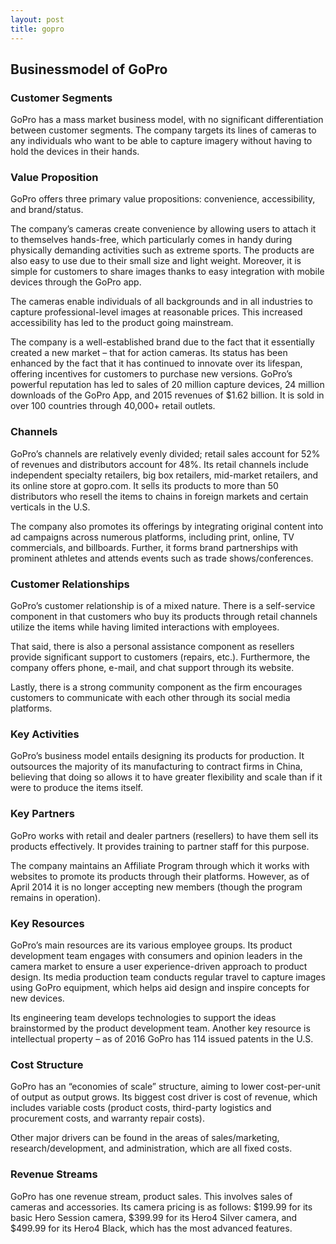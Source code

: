 ```yaml
---
layout: post
title: gopro
---
```


Businessmodel of GoPro
-----------------------

### Customer Segments

GoPro has a mass market business model, with no significant differentiation between customer segments. The company targets its lines of cameras to any individuals who want to be able to capture imagery without having to hold the devices in their hands.

### Value Proposition

GoPro offers three primary value propositions: convenience, accessibility, and brand/status.

The company’s cameras create convenience by allowing users to attach it to themselves hands-free, which particularly comes in handy during physically demanding activities such as extreme sports. The products are also easy to use due to their small size and light weight. Moreover, it is simple for customers to share images thanks to easy integration with mobile devices through the GoPro app.

The cameras enable individuals of all backgrounds and in all industries to capture professional-level images at reasonable prices. This increased accessibility has led to the product going mainstream.

The company is a well-established brand due to the fact that it essentially created a new market – that for action cameras. Its status has been enhanced by the fact that it has continued to innovate over its lifespan, offering incentives for customers to purchase new versions. GoPro’s powerful reputation has led to sales of 20 million capture devices, 24 million downloads of the GoPro App, and 2015 revenues of $1.62 billion. It is sold in over 100 countries through 40,000+ retail outlets.

### Channels

GoPro’s channels are relatively evenly divided; retail sales account for 52% of revenues and distributors account for 48%. Its retail channels include independent specialty retailers, big box retailers, mid-market retailers, and its online store at gopro.com. It sells its products to more than 50 distributors who resell the items to chains in foreign markets and certain verticals in the U.S.

The company also promotes its offerings by integrating original content into ad campaigns across numerous platforms, including print, online, TV commercials, and billboards. Further, it forms brand partnerships with prominent athletes and attends events such as trade shows/conferences.

### Customer Relationships

GoPro’s customer relationship is of a mixed nature. There is a self-service component in that customers who buy its products through retail channels utilize the items while having limited interactions with employees.

That said, there is also a personal assistance component as resellers provide significant support to customers (repairs, etc.). Furthermore, the company offers phone, e-mail, and chat support through its website.

Lastly, there is a strong community component as the firm encourages customers to communicate with each other through its social media platforms.

### Key Activities

GoPro’s business model entails designing its products for production. It outsources the majority of its manufacturing to contract firms in China, believing that doing so allows it to have greater flexibility and scale than if it were to produce the items itself.

### Key Partners

GoPro works with retail and dealer partners (resellers) to have them sell its products effectively. It provides training to partner staff for this purpose.

The company maintains an Affiliate Program through which it works with websites to promote its products through their platforms. However, as of April 2014 it is no longer accepting new members (though the program remains in operation).

### Key Resources

GoPro’s main resources are its various employee groups. Its product development team engages with consumers and opinion leaders in the camera market to ensure a user experience-driven approach to product design. Its media production team conducts regular travel to capture images using GoPro equipment, which helps aid design and inspire concepts for new devices.

Its engineering team develops technologies to support the ideas brainstormed by the product development team. Another key resource is intellectual property – as of 2016 GoPro has 114 issued patents in the U.S.

### Cost Structure

GoPro has an “economies of scale” structure, aiming to lower cost-per-unit of output as output grows. Its biggest cost driver is cost of revenue, which includes variable costs (product costs, third-party logistics and procurement costs, and warranty repair costs).

Other major drivers can be found in the areas of sales/marketing, research/development, and administration, which are all fixed costs.

### Revenue Streams

GoPro has one revenue stream, product sales. This involves sales of cameras and accessories. Its camera pricing is as follows: $199.99 for its basic Hero Session camera, $399.99 for its Hero4 Silver camera, and $499.99 for its Hero4 Black, which has the most advanced features.
